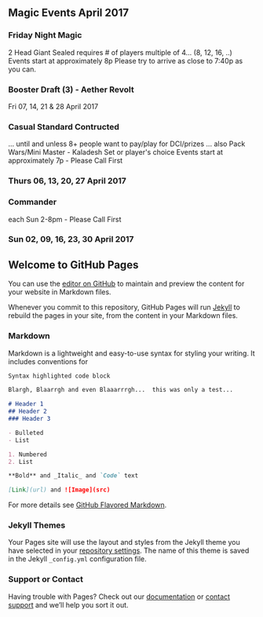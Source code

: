 ## Magic Events April 2017

### Friday Night Magic
2 Head Giant Sealed requires # of players multiple of 4... (8, 12, 16, ..)
Events start at approximately 8p
Please try to arrive as close to 7:40p as you can.

### Booster Draft (3) - Aether Revolt
Fri 07, 14, 21 & 28 April 2017

### Casual Standard Contructed
... until and unless 8+ people want to pay/play for DCI/prizes
... also Pack Wars/Mini Master - Kaladesh Set or player's choice
Events start at approximately 7p - Please Call First

### Thurs 06, 13, 20, 27 April 2017

### Commander
each Sun 2-8pm - Please Call First

### Sun 02, 09, 16, 23, 30 April 2017


## Welcome to GitHub Pages

You can use the [editor on GitHub](https://github.com/timesmith/timesmith.github.io/edit/master/index.md) to maintain and preview the content for your website in Markdown files.

Whenever you commit to this repository, GitHub Pages will run [Jekyll](https://jekyllrb.com/) to rebuild the pages in your site, from the content in your Markdown files.

### Markdown

Markdown is a lightweight and easy-to-use syntax for styling your writing. It includes conventions for

```markdown
Syntax highlighted code block

Blargh, Blaarrgh and even Blaaarrrgh...  this was only a test...

# Header 1
## Header 2
### Header 3

- Bulleted
- List

1. Numbered
2. List

**Bold** and _Italic_ and `Code` text

[Link](url) and ![Image](src)
```

For more details see [GitHub Flavored Markdown](https://guides.github.com/features/mastering-markdown/).

### Jekyll Themes

Your Pages site will use the layout and styles from the Jekyll theme you have selected in your [repository settings](https://github.com/timesmith/timesmith.github.io/settings). The name of this theme is saved in the Jekyll `_config.yml` configuration file.

### Support or Contact

Having trouble with Pages? Check out our [documentation](https://help.github.com/categories/github-pages-basics/) or [contact support](https://github.com/contact) and we’ll help you sort it out.
